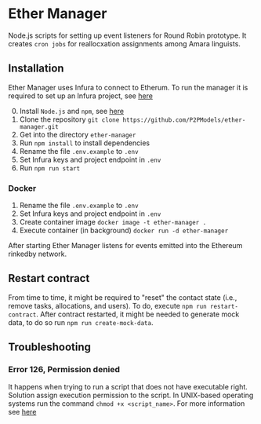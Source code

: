 # Ether Manager

Node.js scripts for setting up event listeners for Round Robin prototype. It 
creates `cron jobs` for reallocxation assignments among Amara linguists.

## Installation 

Ether Manager uses Infura to connect to Etherum. To run the manager it is 
required to set up an Infura project, see [here](https://blog.infura.io/getting-started-with-infura-28e41844cc89/) 

0. Install `Node.js` and `npm`, see [here](https://docs.npmjs.com/downloading-and-installing-node-js-and-npm)
1. Clone the repository `git clone https://github.com/P2PModels/ether-manager.git`
2. Get into the directory `ether-manager`
3. Run `npm install` to install dependencies
4. Rename the file `.env.example` to `.env`
5. Set Infura keys and project endpoint in `.env`
6. Run `npm run start`

### Docker

1. Rename the file `.env.example` to `.env`
2. Set Infura keys and project endpoint in `.env`
4. Create container image `docker image -t ether-manager .`
5. Execute container (in background) `docker run -d ether-manager`

After starting Ether Manager listens for events emitted into the Ethereum 
rinkedby network.

## Restart contract

From time to time, it might be required to "reset" the contact state (i.e., remove 
tasks, allocations, and users). To do, execute `npm run restart-contract`. After
contract restarted, it might be needed to generate mock data, to do so run 
`npm run create-mock-data`.

## Troubleshooting

### Error 126, Permission denied

It happens when trying to run a script that does not have executable right. 
Solution assign execution permission to the script. In UNIX-based operating systems
run the command `chmod +x <script_name>`. For more information see [here](https://superuser.com/questions/1428849/npm-start-is-throwing-error-with-exit-code-126)